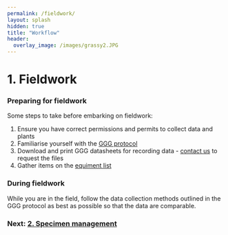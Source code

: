 ```yaml
---
permalink: /fieldwork/
layout: splash
hidden: true
title: "Workflow"
header:
  overlay_image: /images/grassy2.JPG
---
```


# 1. Fieldwork

### Preparing for fieldwork
Some steps to take before embarking on fieldwork: 

1. Ensure you have correct permissions and permits to collect data and plants
2. Familiarise yourself with the [GGG protocol](https://protocolexchange.researchsquare.com/article/pex-1905/v1)
3. Download and print GGG datasheets for recording data - [contact us](contact/) to request the files
4. Gather items on the [equiment list](equipment/)

### During fieldwork

While you are in the field, follow the data collection methods outlined in the GGG protocol as best as possible so that the data are comparable.


### Next: [2. Specimen management](/collections/)
